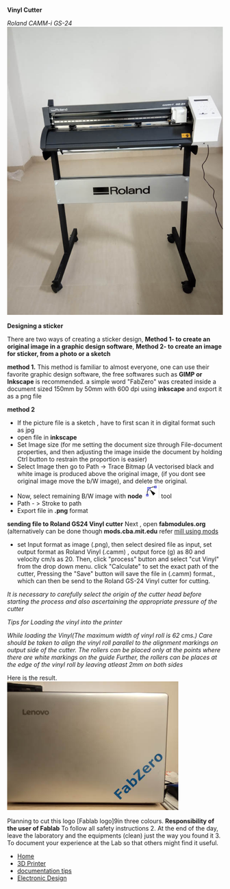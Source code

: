 **Vinyl Cutter**

*Roland CAMM-i GS-24*
![Vinyl](img/vinylrol.jpg)

**Designing a sticker**

There are two ways of creating a sticker design, **Method 1- to create an original image in a graphic design software**, **Method 2- to create an image for sticker, from a photo or a sketch** 

**method 1.** This method is familiar to almost everyone, one can use their favorite graphic design software, the free softwares such as **GIMP or Inkscape** is recommended.
a simple word "FabZero" was created inside a document sized 150mm by 50mm with 600 dpi using **inkscape** and export it as a png  file 

**method 2** 
- If the picture file is a sketch , have to first scan it in digital format such as  jpg
- open file in **inkscape**
- Set Image size (for me setting the document size through File-document properties, and then adjusting the image inside the document by holding Ctrl button to restrain the proportion is easier)
- Select Image then go to Path -> Trace Bitmap (A vectorised black and white image is produced above the original image, (if you dont see original image move the b/W image), and delete the original.
- Now, select remaining B/W image with **node** ![node](img/node.jpg)
 tool
 - Path - > Stroke to path
 - Export file in **.png** format

**sending file to Roland GS24 Vinyl cutter**
Next , open **fabmodules.org** (alternatively can be done though **mods.cba.mit.edu** refer [mill using mods](files/mm.pdf)   
- set Input format as image (.png), then select desired file as input, set output format as Roland Vinyl (.camm) , output force (g) as 80 and velocity cm/s as 20. Then, click "process" button and select "cut Vinyl" from the drop down menu. click "Calculate" to set the exact path of the cutter, Pressing the "Save" button will save the file in (.camm) format., which can then be send to the Roland GS-24 Vinyl cutter for cutting.

*It is necessary to carefully select the origin of the cutter head before starting the process and also ascertaining the appropriate pressure of the cutter*

*Tips for Loading the vinyl into the printer*

*While loading the Vinyl(The maximum width of vinyl roll is 62 cms.)
Care should be taken to align the vinyl roll parallel to the alignment markings on output side of the cutter.
The rollers can be placed only at the points where there are white markings on the guide 
Further, the rollers can be places at the edge of the vinyl roll by leaving atleast 2mm on both sides*

Here is the result. 
![Vinyl sticker](img/vinyl.jpg)


Planning to cut this logo [Fablab logo]9in three colours.
**Responsibility of the user of Fablab**
To follow all safety instructions 2. At the end of the day, leave the laboratory  and the equipments (clean) just the way you found it 3. To document your experience at the Lab so that others might find it useful.
- [Home](readme.md)
- [3D Printer](3DPrinter.md)
- [documentation tips](documentation.md)
- [Electronic Design](design.md)